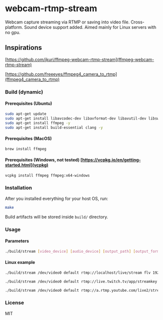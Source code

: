 # webcam-rtmp-stream

Webcam capture streaming via RTMP or saving into video file. Cross-platform.
Sound device support added. Aimed mainly for Linux servers with no gpu.

## Inspirations

[https://github.com/jkuri/ffmpeg-webcam-rtmp-stream](ffmpeg-webcam-rtmp-stream)

[https://github.com/freeeyes/ffmpeg4_camera_to_rtmp](ffmpeg4_camera_to_rtmp)

### Build (dynamic)

#### Prerequisites (Ubuntu)

```sh
sudo apt-get update
sudo apt-get install libavcodec-dev libavformat-dev libavutil-dev libswscale-dev libavdevice-dev -y
sudo apt-get install ffmpeg -y
sudo apt-get install build-essential clang -y
```

#### Prerequisites (MacOS)

```sh
brew install ffmpeg
```

#### Prerequisites (Windows, not tested) [https://vcpkg.io/en/getting-started.html](vcpkg)

```sh
vcpkg install ffmpeg ffmpeg:x64-windows
```

### Installation

After you installed everything for your host OS, run:

```sh
make
```

Build artifacts will be stored inside `build/` directory.

### Usage

#### Parameters

```sh
./build/stream [video_device] [audio_device] [output_path] [output_format] [width] [height] [fps]
```

#### Linux example

```sh
./build/stream /dev/video0 default rtmp://localhost/live/stream flv 1920 1080 30
```

```sh
./build/stream /dev/video0 default rtmp://live.twitch.tv/app/streamkey flv 1920 1080 30
```

```sh
./build/stream /dev/video0 default rtmp://a.rtmp.youtube.com/live2/streamkey flv 1920 1080 30
```

### License

MIT
